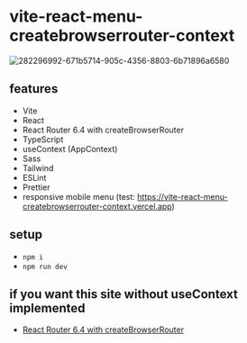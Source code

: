 # vite-react-menu-createbrowserrouter-context

![282296992-671b5714-905c-4356-8803-6b71896a6580](https://github.com/edwardtanguay/vite-react-menu-createbrowserrouter/assets/446574/0f0b1b83-5d93-4822-80b0-af27406a621b)

## features

- Vite
- React
- React Router 6.4 with createBrowserRouter
- TypeScript
- useContext (AppContext)
- Sass
- Tailwind
- ESLint
- Prettier
- responsive mobile menu (test: https://vite-react-menu-createbrowserrouter-context.vercel.app)

## setup

- `npm i`
- `npm run dev`

## if you want this site without useContext implemented

- [React Router 6.4 with createBrowserRouter](https://github.com/edwardtanguay/vite-react-menu-createbrowserrouter)
